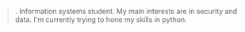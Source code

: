 >. Information systems student.
>My main interests are in security and data.
>I'm currently trying to hone my skills in python.
>
